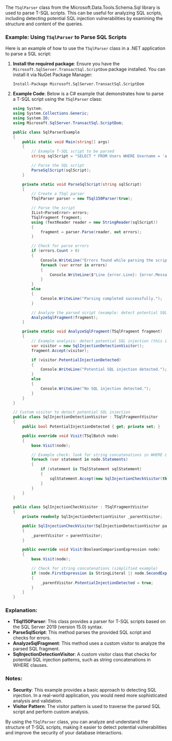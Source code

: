 The `TSqlParser` class from the Microsoft.Data.Tools.Schema.Sql library is used to parse T-SQL scripts. This can be useful for analyzing SQL scripts, including detecting potential SQL injection vulnerabilities by examining the structure and content of the queries.

### Example: Using `TSqlParser` to Parse SQL Scripts

Here is an example of how to use the `TSqlParser` class in a .NET application to parse a SQL script:

1. **Install the required package**: Ensure you have the `Microsoft.SqlServer.TransactSql.ScriptDom` package installed. You can install it via NuGet Package Manager:

    ```shell
    Install-Package Microsoft.SqlServer.TransactSql.ScriptDom
    ```

2. **Example Code**: Below is a C# example that demonstrates how to parse a T-SQL script using the `TSqlParser` class:

    ```csharp
    using System;
    using System.Collections.Generic;
    using System.IO;
    using Microsoft.SqlServer.TransactSql.ScriptDom;

    public class SqlParserExample
    {
        public static void Main(string[] args)
        {
            // Example T-SQL script to be parsed
            string sqlScript = "SELECT * FROM Users WHERE Username = 'admin';";

            // Parse the SQL script
            ParseSqlScript(sqlScript);
        }

        private static void ParseSqlScript(string sqlScript)
        {
            // Create a TSql parser
            TSqlParser parser = new TSql150Parser(true);

            // Parse the script
            IList<ParseError> errors;
            TSqlFragment fragment;
            using (TextReader reader = new StringReader(sqlScript))
            {
                fragment = parser.Parse(reader, out errors);
            }

            // Check for parse errors
            if (errors.Count > 0)
            {
                Console.WriteLine("Errors found while parsing the script:");
                foreach (var error in errors)
                {
                    Console.WriteLine($"Line {error.Line}: {error.Message}");
                }
            }
            else
            {
                Console.WriteLine("Parsing completed successfully.");
            }

            // Analyze the parsed script (example: detect potential SQL injection)
            AnalyzeSqlFragment(fragment);
        }

        private static void AnalyzeSqlFragment(TSqlFragment fragment)
        {
            // Example analysis: detect potential SQL injection (this is a simple example, real detection would be more complex)
            var visitor = new SqlInjectionDetectionVisitor();
            fragment.Accept(visitor);

            if (visitor.PotentialInjectionDetected)
            {
                Console.WriteLine("Potential SQL injection detected.");
            }
            else
            {
                Console.WriteLine("No SQL injection detected.");
            }
        }
    }

    // Custom visitor to detect potential SQL injection
    public class SqlInjectionDetectionVisitor : TSqlFragmentVisitor
    {
        public bool PotentialInjectionDetected { get; private set; }

        public override void Visit(TSqlBatch node)
        {
            base.Visit(node);

            // Example check: look for string concatenations in WHERE clauses
            foreach (var statement in node.Statements)
            {
                if (statement is TSqlStatement sqlStatement)
                {
                    sqlStatement.Accept(new SqlInjectionCheckVisitor(this));
                }
            }
        }
    }

    public class SqlInjectionCheckVisitor : TSqlFragmentVisitor
    {
        private readonly SqlInjectionDetectionVisitor _parentVisitor;

        public SqlInjectionCheckVisitor(SqlInjectionDetectionVisitor parentVisitor)
        {
            _parentVisitor = parentVisitor;
        }

        public override void Visit(BooleanComparisonExpression node)
        {
            base.Visit(node);

            // Check for string concatenations (simplified example)
            if (node.FirstExpression is StringLiteral || node.SecondExpression is StringLiteral)
            {
                _parentVisitor.PotentialInjectionDetected = true;
            }
        }
    }
    ```

### Explanation:

- **TSql150Parser**: This class provides a parser for T-SQL scripts based on the SQL Server 2019 (version 15.0) syntax.
- **ParseSqlScript**: This method parses the provided SQL script and checks for errors.
- **AnalyzeSqlFragment**: This method uses a custom visitor to analyze the parsed SQL fragment.
- **SqlInjectionDetectionVisitor**: A custom visitor class that checks for potential SQL injection patterns, such as string concatenations in WHERE clauses.

### Notes:

- **Security**: This example provides a basic approach to detecting SQL injection. In a real-world application, you would need more sophisticated analysis and validation.
- **Visitor Pattern**: The visitor pattern is used to traverse the parsed SQL script and perform custom analysis.

By using the `TSqlParser` class, you can analyze and understand the structure of T-SQL scripts, making it easier to detect potential vulnerabilities and improve the security of your database interactions.
